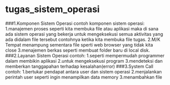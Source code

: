 # tugas_sistem_operasi
###1.Komponen Sistem Operasi 
contoh komponen sistem operasi:
1.manajemen proses
seperti kita membuka file atau aplikasi maka di sana ada sistem operasi yang bekerja untuk mengeksekusi semua aktivitas yang ada didalam file tersebut contohnya ketika kita membuka file tugas.
2.M/K
Tempat menampung sementara file sperti web browser yang tidak kita close
3.menajemen berkas 
seperti membuat folder baru di local disk.
###2.Layanan Sistem Operasi
contoh:
1.seperti mempermudah programmer dalam membikin aplikasi
2.untuk mengeksekusi program
3.mendeteksi dan memberkan tanggapahan terhadap kesalahan(error)
###3.System Call
contoh:
1.bertukar pendapat antara user dan sistem operasi
2.menjalankan perintah user seperti ingin menampilkan data memory
3.menambahkan file
